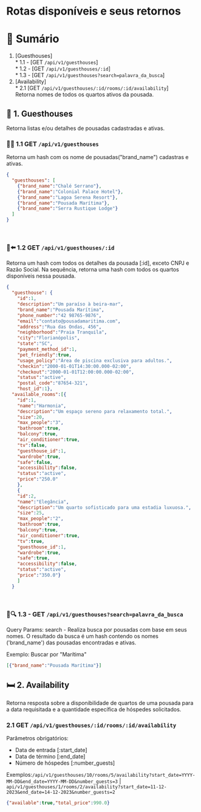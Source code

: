 # Rotas disponíveis e seus retornos

# 📑 Sumário

  1. [Guesthouses]</br>
    * 1.1 - [GET ```/api/v1/guesthouses```]</br>
    * 1.2 - [GET ```/api/v1/guesthouses/:id```]</br>
    * 1.3 - [GET ```/api/v1/guesthouses?search=palavra_da_busca```]
  2. [Availability]</br>
    * 2.1 [GET ```/api/v1/guesthouses/:id/rooms/:id/availability```]</br>
      Retorna nomes de todos os quartos ativos da pousada.

##  🏡 1. Guesthouses

  Retorna listas e/ou detalhes de pousadas cadastradas e ativas.
</br>
### 🏡🏡 1.1 GET ```/api/v1/guesthouses```

Retorna um hash com os nome de pousadas("brand_name") cadastras e ativas.

```json
{
  "guesthouses": [
    {"brand_name":"Chalé Serrano"},
    {"brand_name":"Colonial Palace Hotel"},
    {"brand_name":"Lagoa Serena Resort"},
    {"brand_name":"Pousada Marítima"},
    {"brand_name":"Serra Rustique Lodge"}
  ]
}
```

</br>

### 🏡⬅️  1.2 GET ```/api/v1/guesthouses/:id```

Retorna um hash com todos os detalhes da pousada [:id], exceto CNPJ e Razão Social. 
Na sequência, retorna uma hash com todos os quartos disponíveis nessa pousada. 
```json
{
  "guesthouse": {
    "id":1,
    "description":"Um paraíso à beira-mar",
    "brand_name":"Pousada Marítima",
    "phone_number":"42 98765-9876",
    "email":"contato@pousadamaritima.com",
    "address":"Rua das Ondas, 456",
    "neighborhood":"Praia Tranquila",
    "city":"Florianópolis",
    "state":"SC",
    "payment_method_id":1,
    "pet_friendly":true,
    "usage_policy":"Área de piscina exclusiva para adultos.",
    "checkin":"2000-01-01T14:30:00.000-02:00",
    "checkout":"2000-01-01T12:00:00.000-02:00",
    "status":"active",
    "postal_code":"87654-321",
    "host_id":1},
  "available_rooms":[{
    "id":1,
    "name":"Harmonia",
    "description":"Um espaço sereno para relaxamento total.",
    "size":20,
    "max_people":"3",
    "bathroom":true,
    "balcony":true,
    "air_conditioner":true,
    "tv":false,
    "guesthouse_id":1,
    "wardrobe":true,
    "safe":false,
    "accessibility":false,
    "status":"active",
    "price":"250.0"
    },
    {
    "id":2,
    "name":"Elegância",
    "description":"Um quarto sofisticado para uma estadia luxuosa.",
    "size":25,
    "max_people":"2",
    "bathroom":true,
    "balcony":true,
    "air_conditioner":true,
    "tv":true,
    "guesthouse_id":1,
    "wardrobe":true,
    "safe":true,
    "accessibility":false,
    "status":"active",
    "price":"350.0"}
    ]
  }
```
</br>

### 🏡🔍 1.3 - GET ```/api/v1/guesthouses?search=palavra_da_busca```

Query Params: search - Realiza busca por pousadas com base em seus nomes.
O resultado da busca é um hash contendo os nomes ('brand_name') das pousadas encontradas e ativas.

Exemplo: Buscar por "Marítima"

```json
[{"brand_name":"Pousada Marítima"}]
```

##  🛏️ 2. Availability

Retorna resposta sobre a disponibilidade de quartos de uma pousada para a data requisitada e a quantidade específica de hóspedes solicitados.

### 2.1 GET ```/api/v1/guesthouses/:id/rooms/:id/availability```

Parâmetros obrigatórios:

- Data de entrada [:start_date]
- Data de término [:end_date]
- Número de hóspedes [:number_guests]

Exemplos:```/api/v1/guesthouses/10/rooms/5/availability?start_date=YYYY-MM-DD&end_date=YYYY-MM-DD&number_guests=3``` | </br>
```api/v1/guesthouses/1/rooms/2/availability?start_date=11-12-2023&end_date=14-12-2023&number_guests=2```

```json
{"available":true,"total_price":990.0}
```




  
